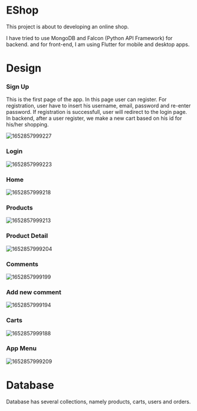 # EShop
This project is about to developing an online shop.

I have tried to use MongoDB and Falcon (Python API Framework) for backend.
and for front-end, I am using Flutter for mobile and desktop apps.

# Design
<h3>Sign Up</h3>
<p>This is the first page of the app. In this page user can register.
For registration, user have to insert his username, email, password and re-enter password.
If registration is successfull, user will redirect to the login page.
In backend, after a user register, we make a new cart based on his id for his/her shopping.
</p>

![1652857999227](https://user-images.githubusercontent.com/58491712/168981382-01642c18-c11a-4156-94d8-cff0581a6c4a.jpg)

<h3>Login</h3>

![1652857999223](https://user-images.githubusercontent.com/58491712/168982987-ff7c1d72-c45e-439d-aedb-128c232c76fc.jpg)

<h3>Home</h3>

![1652857999218](https://user-images.githubusercontent.com/58491712/168982964-814a9394-70f0-4af8-a629-c163e0137690.jpg)

<h3>Products</h3>

![1652857999213](https://user-images.githubusercontent.com/58491712/168982946-1286ab24-95c8-4669-a7af-06c2a1abd539.jpg)

<h3>Product Detail</h3>

![1652857999204](https://user-images.githubusercontent.com/58491712/168982902-9a4b6ddb-4b32-4bea-957a-a7e974824f54.jpg)

<h3>Comments</h3>

![1652857999199](https://user-images.githubusercontent.com/58491712/168982886-7a329e6d-d4e6-452c-94e7-f9551bd34e76.jpg)

<h3>Add new comment</h3>

![1652857999194](https://user-images.githubusercontent.com/58491712/168982875-41b22de1-120e-41b5-87ca-7572055e3dcf.jpg)

<h3>Carts</h3>

![1652857999188](https://user-images.githubusercontent.com/58491712/168982850-08334272-c78e-4b21-9753-2f00856f1bd9.jpg)







<h3>App Menu</h3>

![1652857999209](https://user-images.githubusercontent.com/58491712/168982911-72423d0f-5574-4074-9be1-3d2442a6d95f.jpg)








# Database
Database has several collections, namely products, carts, users and orders.

